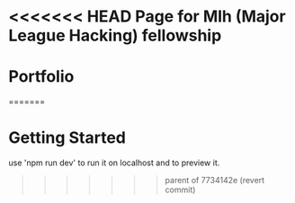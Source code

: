 
<<<<<<< HEAD
Page
for Mlh (Major League Hacking) fellowship
=======
# Portfolio

=======

# Getting Started
 use 'npm run dev' to run it on localhost and to preview it.
>>>>>>> parent of 7734142e (revert commit)
